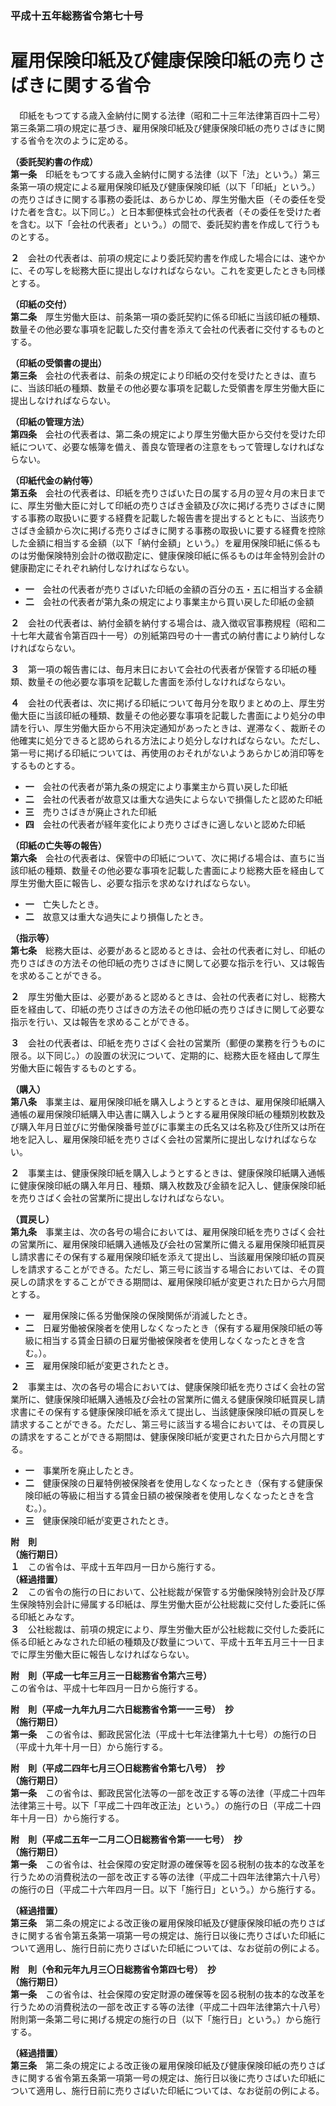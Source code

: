 ### 平成十五年総務省令第七十号  
# 雇用保険印紙及び健康保険印紙の売りさばきに関する省令  
　印紙をもつてする歳入金納付に関する法律（昭和二十三年法律第百四十二号）第三条第二項の規定に基づき、雇用保険印紙及び健康保険印紙の売りさばきに関する省令を次のように定める。  
  
**（委託契約書の作成）**  
**第一条**　印紙をもつてする歳入金納付に関する法律（以下「法」という。）第三条第一項の規定による雇用保険印紙及び健康保険印紙（以下「印紙」という。）の売りさばきに関する事務の委託は、あらかじめ、厚生労働大臣（その委任を受けた者を含む。以下同じ。）と日本郵便株式会社の代表者（その委任を受けた者を含む。以下「会社の代表者」という。）の間で、委託契約書を作成して行うものとする。  
  
**２**　会社の代表者は、前項の規定により委託契約書を作成した場合には、速やかに、その写しを総務大臣に提出しなければならない。これを変更したときも同様とする。  
  
**（印紙の交付）**  
**第二条**　厚生労働大臣は、前条第一項の委託契約に係る印紙に当該印紙の種類、数量その他必要な事項を記載した交付書を添えて会社の代表者に交付するものとする。  
  
**（印紙の受領書の提出）**  
**第三条**　会社の代表者は、前条の規定により印紙の交付を受けたときは、直ちに、当該印紙の種類、数量その他必要な事項を記載した受領書を厚生労働大臣に提出しなければならない。  
  
**（印紙の管理方法）**  
**第四条**　会社の代表者は、第二条の規定により厚生労働大臣から交付を受けた印紙について、必要な帳簿を備え、善良な管理者の注意をもって管理しなければならない。  
  
**（印紙代金の納付等）**  
**第五条**　会社の代表者は、印紙を売りさばいた日の属する月の翌々月の末日までに、厚生労働大臣に対して印紙の売りさばき金額及び次に掲げる売りさばきに関する事務の取扱いに要する経費を記載した報告書を提出するとともに、当該売りさばき金額から次に掲げる売りさばきに関する事務の取扱いに要する経費を控除した金額に相当する金額（以下「納付金額」という。）を雇用保険印紙に係るものは労働保険特別会計の徴収勘定に、健康保険印紙に係るものは年金特別会計の健康勘定にそれぞれ納付しなければならない。  
* **一**　会社の代表者が売りさばいた印紙の金額の百分の五・五に相当する金額  
* **二**　会社の代表者が第九条の規定により事業主から買い戻した印紙の金額  
  
**２**　会社の代表者は、納付金額を納付する場合は、歳入徴収官事務規程（昭和二十七年大蔵省令第百四十一号）の別紙第四号の十一書式の納付書により納付しなければならない。  
  
**３**　第一項の報告書には、毎月末日において会社の代表者が保管する印紙の種類、数量その他必要な事項を記載した書面を添付しなければならない。  
  
**４**　会社の代表者は、次に掲げる印紙について毎月分を取りまとめの上、厚生労働大臣に当該印紙の種類、数量その他必要な事項を記載した書面により処分の申請を行い、厚生労働大臣から不用決定通知があったときは、遅滞なく、裁断その他確実に処分できると認められる方法により処分しなければならない。ただし、第一号に掲げる印紙については、再使用のおそれがないようあらかじめ消印等をするものとする。  
* **一**　会社の代表者が第九条の規定により事業主から買い戻した印紙  
* **二**　会社の代表者が故意又は重大な過失によらないで損傷したと認めた印紙  
* **三**　売りさばきが廃止された印紙  
* **四**　会社の代表者が経年変化により売りさばきに適しないと認めた印紙  
  
**（印紙の亡失等の報告）**  
**第六条**　会社の代表者は、保管中の印紙について、次に掲げる場合は、直ちに当該印紙の種類、数量その他必要な事項を記載した書面により総務大臣を経由して厚生労働大臣に報告し、必要な指示を求めなければならない。  
* **一**　亡失したとき。  
* **二**　故意又は重大な過失により損傷したとき。  
  
**（指示等）**  
**第七条**　総務大臣は、必要があると認めるときは、会社の代表者に対し、印紙の売りさばきの方法その他印紙の売りさばきに関して必要な指示を行い、又は報告を求めることができる。  
  
**２**　厚生労働大臣は、必要があると認めるときは、会社の代表者に対し、総務大臣を経由して、印紙の売りさばきの方法その他印紙の売りさばきに関して必要な指示を行い、又は報告を求めることができる。  
  
**３**　会社の代表者は、印紙を売りさばく会社の営業所（郵便の業務を行うものに限る。以下同じ。）の設置の状況について、定期的に、総務大臣を経由して厚生労働大臣に報告するものとする。  
  
**（購入）**  
**第八条**　事業主は、雇用保険印紙を購入しようとするときは、雇用保険印紙購入通帳の雇用保険印紙購入申込書に購入しようとする雇用保険印紙の種類別枚数及び購入年月日並びに労働保険番号並びに事業主の氏名又は名称及び住所又は所在地を記入し、雇用保険印紙を売りさばく会社の営業所に提出しなければならない。  
  
**２**　事業主は、健康保険印紙を購入しようとするときは、健康保険印紙購入通帳に健康保険印紙の購入年月日、種類、購入枚数及び金額を記入し、健康保険印紙を売りさばく会社の営業所に提出しなければならない。  
  
**（買戻し）**  
**第九条**　事業主は、次の各号の場合においては、雇用保険印紙を売りさばく会社の営業所に、雇用保険印紙購入通帳及び会社の営業所に備える雇用保険印紙買戻し請求書にその保有する雇用保険印紙を添えて提出し、当該雇用保険印紙の買戻しを請求することができる。ただし、第三号に該当する場合においては、その買戻しの請求をすることができる期間は、雇用保険印紙が変更された日から六月間とする。  
* **一**　雇用保険に係る労働保険の保険関係が消滅したとき。  
* **二**　日雇労働被保険者を使用しなくなったとき（保有する雇用保険印紙の等級に相当する賃金日額の日雇労働被保険者を使用しなくなったときを含む。）。  
* **三**　雇用保険印紙が変更されたとき。  
  
**２**　事業主は、次の各号の場合においては、健康保険印紙を売りさばく会社の営業所に、健康保険印紙購入通帳及び会社の営業所に備える健康保険印紙買戻し請求書にその保有する健康保険印紙を添えて提出し、当該健康保険印紙の買戻しを請求することができる。ただし、第三号に該当する場合においては、その買戻しの請求をすることができる期間は、健康保険印紙が変更された日から六月間とする。  
* **一**　事業所を廃止したとき。  
* **二**　健康保険の日雇特例被保険者を使用しなくなったとき（保有する健康保険印紙の等級に相当する賃金日額の被保険者を使用しなくなったときを含む。）。  
* **三**　健康保険印紙が変更されたとき。  
  
**附　則**  
**（施行期日）**  
**１**　この省令は、平成十五年四月一日から施行する。  
**（経過措置）**  
**２**　この省令の施行の日において、公社総裁が保管する労働保険特別会計及び厚生保険特別会計に帰属する印紙は、厚生労働大臣が公社総裁に交付した委託に係る印紙とみなす。  
**３**　公社総裁は、前項の規定により、厚生労働大臣が公社総裁に交付した委託に係る印紙とみなされた印紙の種類及び数量について、平成十五年五月三十一日までに厚生労働大臣に報告しなければならない。  
  
**附　則（平成一七年三月三一日総務省令第六三号）**  
この省令は、平成十七年四月一日から施行する。  
  
**附　則（平成一九年九月二六日総務省令第一一三号）　抄**  
**（施行期日）**  
**第一条**　この省令は、郵政民営化法（平成十七年法律第九十七号）の施行の日（平成十九年十月一日）から施行する。  
  
**附　則（平成二四年七月三〇日総務省令第七八号）　抄**  
**（施行期日）**  
**第一条**　この省令は、郵政民営化法等の一部を改正する等の法律（平成二十四年法律第三十号。以下「平成二十四年改正法」という。）の施行の日（平成二十四年十月一日）から施行する。  
  
**附　則（平成二五年一二月二〇日総務省令第一一七号）　抄**  
**（施行期日）**  
**第一条**　この省令は、社会保障の安定財源の確保等を図る税制の抜本的な改革を行うための消費税法の一部を改正する等の法律（平成二十四年法律第六十八号）の施行の日（平成二十六年四月一日。以下「施行日」という。）から施行する。  
  
**（経過措置）**  
**第三条**　第二条の規定による改正後の雇用保険印紙及び健康保険印紙の売りさばきに関する省令第五条第一項第一号の規定は、施行日以後に売りさばいた印紙について適用し、施行日前に売りさばいた印紙については、なお従前の例による。  
  
**附　則（令和元年九月三〇日総務省令第四七号）　抄**  
**（施行期日）**  
**第一条**　この省令は、社会保障の安定財源の確保等を図る税制の抜本的な改革を行うための消費税法の一部を改正する等の法律（平成二十四年法律第六十八号）附則第一条第二号に掲げる規定の施行の日（以下「施行日」という。）から施行する。  
  
**（経過措置）**  
**第三条**　第二条の規定による改正後の雇用保険印紙及び健康保険印紙の売りさばきに関する省令第五条第一項第一号の規定は、施行日以後に売りさばいた印紙について適用し、施行日前に売りさばいた印紙については、なお従前の例による。  
  
